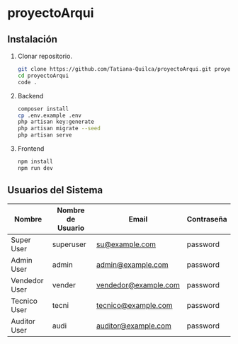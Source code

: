 <h1>proyectoArqui</h1>

## Instalación

1. Clonar repositorio.
   ```sh
   git clone https://github.com/Tatiana-Quilca/proyectoArqui.git proyectoArqui 
   cd proyectoArqui
   code .

2. Backend
    ```sh
    composer install
    cp .env.example .env
    php artisan key:generate
    php artisan migrate --seed
    php artisan serve

3. Frontend
    ```sh
    npm install
    npm run dev
    
## Usuarios del Sistema

| Nombre         | Nombre de Usuario | Email               | Contraseña  |
|----------------|-------------------|---------------------|-------------|
| Super User     | superuser         | su@example.com      | password    |
| Admin User     | admin             | admin@example.com   | password    |
| Vendedor User  | vender            | vendedor@example.com| password    |
| Tecnico User   | tecni             | tecnico@example.com | password    |
| Auditor User   | audi              | auditor@example.com | password    |
